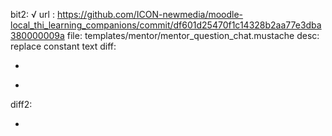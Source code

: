 bit2: √
url : https://github.com/ICON-newmedia/moodle-local_thi_learning_companions/commit/df601d25470f1c14328b2aa77e3dba380000009a
file: templates/mentor/mentor_question_chat.mustache
desc: replace constant text
diff: 
-    <div id="thi_learning_companions_chat">
+    <div id="thi_learning_companions_chat_wrapper">

diff2:
- <script type="text/javascript">
+ <script>